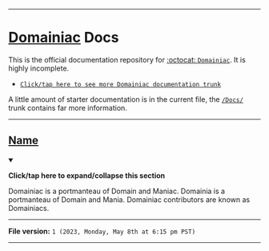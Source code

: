 
***

<!-- <img src="/Logo.png" width="148" height="148" align="left" style="margin-right: 30px"> !-->

# [Domainiac](https://github.com/seanpm2001/Domainiac/) Docs

This is the official documentation repository for [:octocat: `Domainiac`](https://github.com/seanpm2001/Domainiac/). It is highly incomplete.

- [`Click/tap here to see more Domainiac documentation trunk`](/Docs/)

A little amount of starter documentation is in the current file, the [`/Docs/`](/Docs/) trunk contains far more information.

***

## [Name](#Name)

<details open><summary><p><b>Click/tap here to expand/collapse this section</b></p></summary>

Domainiac is a portmanteau of Domain and Maniac. Domainia is a portmanteau of Domain and Mania. Domainiac contributors are known as Domainiacs.

</details>

***

**File version:** `1 (2023, Monday, May 8th at 6:15 pm PST)`

***
